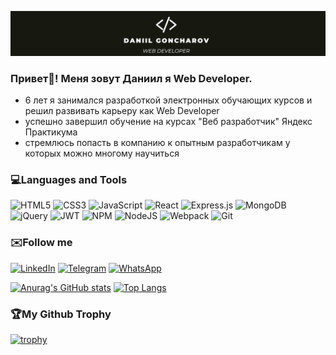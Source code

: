 ![Header](https://github.com/Daniel-Goncharov/Daniel-Goncharov/blob/main/assets/header.png)

### Привет:vulcan_salute:! Меня зовут Даниил я Web Developer.
* 6 лет я занимался разработкой электронных обучающих курсов и решил развивать карьеру как Web Developer
* успешно завершил обучение на курсах "Веб разработчик" Яндекс Практикума
* стремлюсь попасть в компанию к опытным разработчикам у которых можно многому научиться

### :computer:Languages and Tools
![HTML5](https://img.shields.io/badge/html5-%23E34F26.svg?style=for-the-badge&logo=html5&logoColor=white) ![CSS3](https://img.shields.io/badge/css3-%231572B6.svg?style=for-the-badge&logo=css3&logoColor=white) 	![JavaScript](https://img.shields.io/badge/javascript-%23323330.svg?style=for-the-badge&logo=javascript&logoColor=%23F7DF1E) ![React](https://img.shields.io/badge/react-%2320232a.svg?style=for-the-badge&logo=react&logoColor=%2361DAFB) ![Express.js](https://img.shields.io/badge/express.js-%23404d59.svg?style=for-the-badge&logo=express&logoColor=%2361DAFB) ![MongoDB](https://img.shields.io/badge/MongoDB-%234ea94b.svg?style=for-the-badge&logo=mongodb&logoColor=white) ![jQuery](https://img.shields.io/badge/jquery-%230769AD.svg?style=for-the-badge&logo=jquery&logoColor=white) 	![JWT](https://img.shields.io/badge/JWT-black?style=for-the-badge&logo=JSON%20web%20tokens) ![NPM](https://img.shields.io/badge/NPM-%23000000.svg?style=for-the-badge&logo=npm&logoColor=white) ![NodeJS](https://img.shields.io/badge/node.js-6DA55F?style=for-the-badge&logo=node.js&logoColor=white) ![Webpack](https://img.shields.io/badge/webpack-%238DD6F9.svg?style=for-the-badge&logo=webpack&logoColor=black) ![Git](https://img.shields.io/badge/git-%23F05033.svg?style=for-the-badge&logo=git&logoColor=white)

### :envelope:Follow me
[![LinkedIn](https://img.shields.io/badge/linkedin-%230077B5.svg?style=for-the-badge&logo=linkedin&logoColor=white)](https://www.linkedin.com/in/daniil-goncharov-862142aa/)
[![Telegram](https://img.shields.io/badge/Telegram-2CA5E0?style=for-the-badge&logo=telegram&logoColor=white)](https://t.me/DanielGDrive)
[![WhatsApp](https://img.shields.io/badge/WhatsApp-25D366?style=for-the-badge&logo=whatsapp&logoColor=white)](https://wa.me/79269348150)

[![Anurag's GitHub stats](https://github-readme-stats.vercel.app/api?username=Daniel-Goncharov&show_icons=true&theme=radical)](https://github.com/anuraghazra/github-readme-stats)
[![Top Langs](https://github-readme-stats.vercel.app/api/top-langs/?username=Daniel-Goncharov)](https://github.com/anuraghazra/github-readme-stats)

### :trophy:My Github Trophy 
[![trophy](https://github-profile-trophy.vercel.app/?username=Daniel-Goncharov)](https://github.com/ryo-ma/github-profile-trophy)
